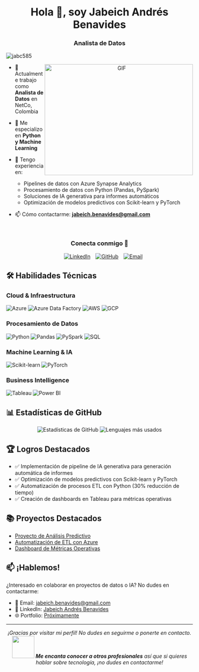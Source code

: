 <h1 align="center">Hola 👋, soy Jabeich Andrés Benavides</h1>
<h3 align="center">Analista de Datos </h3>

<p align="left"> <img src="https://komarev.com/ghpvc/?username=jabc585&label=Vistas%20del%20perfil&color=0e75b6&style=flat" alt="jabc585" /> </p>

<a target="_blank" align="center">
  <img align="right" top="500" height="300" width="400" alt="GIF" src="https://media.giphy.com/media/qgQUggAC3Pfv687qPC/giphy.gif">
</a>

- 🔭 Actualmente trabajo como **Analista de Datos** en NetCo, Colombia

- 🌱 Me especializo en **Python y Machine Learning**

- 💼 Tengo experiencia en:
  - Pipelines de datos con Azure Synapse Analytics
  - Procesamiento de datos con Python (Pandas, PySpark)
  - Soluciones de IA generativa para informes automáticos
  - Optimización de modelos predictivos con Scikit-learn y PyTorch

- 📫 Cómo contactarme: **jabeich.benavides@gmail.com**


<br/>

<h3 align="center">Conecta conmigo 🤝</h3>

<p align="center">
 <div align="center" class="icons-social" style="margin-left: 10px;">
    <a style="margin-left: 10px;" target="_blank" href="https://www.linkedin.com/in/[tu-linkedin]/">
        <img src="https://img.icons8.com/doodle/40/000000/linkedin--v2.png" alt="LinkedIn"></a>
    <a style="margin-left: 10px;" target="_blank" href="https://github.com/jabc585">
        <img src="https://img.icons8.com/doodle/40/000000/github--v1.png" alt="GitHub"></a>
    <a style="margin-left: 10px;" target="_blank" href="mailto:jabeich.benavides@gmail.com">
        <img src="https://img.icons8.com/doodle/40/000000/gmail.png" alt="Email"></a>
 </div>
</p>

## 🛠️ Habilidades Técnicas

### Cloud & Infraestructura
![Azure](https://img.shields.io/badge/Azure_Synapse-0078D4?style=for-the-badge&logo=microsoft-azure&logoColor=white)
![Azure Data Factory](https://img.shields.io/badge/Azure_Data_Factory-0078D4?style=for-the-badge&logo=azure-data-factory&logoColor=white)
![AWS](https://img.shields.io/badge/AWS-FF9900?style=for-the-badge&logo=amazon-aws&logoColor=white)
![GCP](https://img.shields.io/badge/Google_Cloud-4285F4?style=for-the-badge&logo=google-cloud&logoColor=white)

### Procesamiento de Datos
![Python](https://img.shields.io/badge/Python-3776AB?style=for-the-badge&logo=python&logoColor=white)
![Pandas](https://img.shields.io/badge/Pandas-150458?style=for-the-badge&logo=pandas&logoColor=white)
![PySpark](https://img.shields.io/badge/PySpark-E25A1C?style=for-the-badge&logo=apache-spark&logoColor=white)
![SQL](https://img.shields.io/badge/SQL-CC2927?style=for-the-badge&logo=microsoft-sql-server&logoColor=white)

### Machine Learning & IA
![Scikit-learn](https://img.shields.io/badge/Scikit_learn-F7931E?style=for-the-badge&logo=scikit-learn&logoColor=white)
![PyTorch](https://img.shields.io/badge/PyTorch-EE4C2C?style=for-the-badge&logo=pytorch&logoColor=white)

### Business Intelligence
![Tableau](https://img.shields.io/badge/Tableau-E97627?style=for-the-badge&logo=tableau&logoColor=white)
![Power BI](https://img.shields.io/badge/Power_BI-F2C811?style=for-the-badge&logo=power-bi&logoColor=black)

## 📊 Estadísticas de GitHub

<p align="center">
  <img src="https://github-readme-stats.vercel.app/api?username=jabc585&show_icons=true&theme=radical" alt="Estadísticas de GitHub" />
  <img src="https://github-readme-stats.vercel.app/api/top-langs/?username=jabc585&layout=compact&theme=radical" alt="Lenguajes más usados" />
</p>

## 🏆 Logros Destacados

- ✅ Implementación de pipeline de IA generativa para generación automática de informes
- ✅ Optimización de modelos predictivos con Scikit-learn y PyTorch
- ✅ Automatización de procesos ETL con Python (30% reducción de tiempo)
- ✅ Creación de dashboards en Tableau para métricas operativas

## 📚 Proyectos Destacados

<!-- Puedes añadir tus proyectos más importantes aquí -->
- [Proyecto de Análisis Predictivo](https://github.com/jabc585/proyecto-predictivo)
- [Automatización de ETL con Azure](https://github.com/jabc585/azure-etl-pipeline)
- [Dashboard de Métricas Operativas](https://github.com/jabc585/tableau-dashboards)

## 📫 ¡Hablemos!

¿Interesado en colaborar en proyectos de datos o IA? No dudes en contactarme:

- 📧 Email: jabeich.benavides@gmail.com
- 💼 LinkedIn: [Jabeich Andrés Benavides](https://www.linkedin.com/in/jabeich_benavides/)
- 🌐 Portfolio: [Próximamente]()

---

<p align="center">
  <i>¡Gracias por visitar mi perfil! No dudes en seguirme o ponerte en contacto.</i>
  <br/>
  <img src="https://media.giphy.com/media/LnQjpWaON8nhr21vNW/giphy.gif" width="60"> 
  <em><b>Me encanta conocer a otros profesionales</b> así que si quieres hablar sobre tecnología, ¡no dudes en contactarme!</em>
</p>
